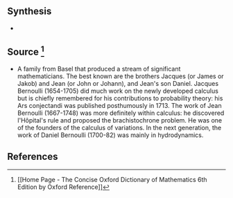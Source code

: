 ## Synthesis
- 
## Source [^1]
- A family from Basel that produced a stream of significant mathematicians. The best known are the brothers Jacques (or James or Jakob) and Jean (or John or Johann), and Jean's son Daniel. Jacques Bernoulli (1654-1705) did much work on the newly developed calculus but is chiefly remembered for his contributions to probability theory: his Ars conjectandi was published posthumously in 1713. The work of Jean Bernoulli (1667-1748) was more definitely within calculus: he discovered l'Hôpital's rule and proposed the brachistochrone problem. He was one of the founders of the calculus of variations. In the next generation, the work of Daniel Bernoulli (1700-82) was mainly in hydrodynamics.
## References

[^1]: [[Home Page - The Concise Oxford Dictionary of Mathematics 6th Edition by Oxford Reference]]
